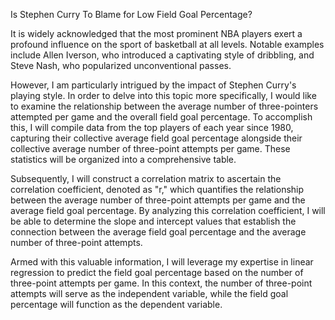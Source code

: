 Is Stephen Curry To Blame for Low Field Goal Percentage?

It is widely acknowledged that the most prominent NBA players exert a profound influence on the sport of basketball at all levels. Notable examples include Allen Iverson, who introduced a captivating style of dribbling, and Steve Nash, who popularized unconventional passes.

However, I am particularly intrigued by the impact of Stephen Curry's playing style. In order to delve into this topic more specifically, I would like to examine the relationship between the average number of three-pointers attempted per game and the overall field goal percentage. To accomplish this, I will compile data from the top players of each year since 1980, capturing their collective average field goal percentage alongside their collective average number of three-point attempts per game. These statistics will be organized into a comprehensive table.

Subsequently, I will construct a correlation matrix to ascertain the correlation coefficient, denoted as "r," which quantifies the relationship between the average number of three-point attempts per game and the average field goal percentage. By analyzing this correlation coefficient, I will be able to determine the slope and intercept values that establish the connection between the average field goal percentage and the average number of three-point attempts.

Armed with this valuable information, I will leverage my expertise in linear regression to predict the field goal percentage based on the number of three-point attempts per game. In this context, the number of three-point attempts will serve as the independent variable, while the field goal percentage will function as the dependent variable.
